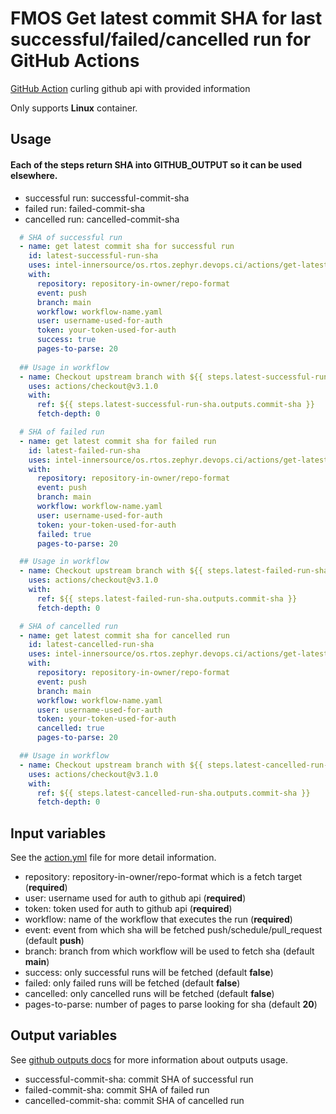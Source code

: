 # FMOS Get latest commit SHA for last successful/failed/cancelled run for GitHub Actions

[GitHub Action](https://github.com/features/actions)
curling github api with provided information

Only supports **Linux** container.

## Usage

#### Each of the steps return SHA into GITHUB_OUTPUT so it can be used elsewhere.
- successful run: successful-commit-sha
- failed run: failed-commit-sha
- cancelled run: cancelled-commit-sha

```yaml
  # SHA of successful run
  - name: get latest commit sha for successful run
    id: latest-successful-run-sha
    uses: intel-innersource/os.rtos.zephyr.devops.ci/actions/get-latest-commit-sha@main
    with:
      repository: repository-in-owner/repo-format
      event: push
      branch: main
      workflow: workflow-name.yaml
      user: username-used-for-auth
      token: your-token-used-for-auth
      success: true
      pages-to-parse: 20
  
  ## Usage in workflow
  - name: Checkout upstream branch with ${{ steps.latest-successful-run-sha.outputs.commit-sha }} SHA (main)
    uses: actions/checkout@v3.1.0
    with:
      ref: ${{ steps.latest-successful-run-sha.outputs.commit-sha }}
      fetch-depth: 0

  # SHA of failed run
  - name: get latest commit sha for failed run
    id: latest-failed-run-sha
    uses: intel-innersource/os.rtos.zephyr.devops.ci/actions/get-latest-commit-sha@main
    with:
      repository: repository-in-owner/repo-format
      event: push
      branch: main
      workflow: workflow-name.yaml
      user: username-used-for-auth
      token: your-token-used-for-auth
      failed: true
      pages-to-parse: 20

  ## Usage in workflow
  - name: Checkout upstream branch with ${{ steps.latest-failed-run-sha.outputs.commit-sha }} SHA (main)
    uses: actions/checkout@v3.1.0
    with:
      ref: ${{ steps.latest-failed-run-sha.outputs.commit-sha }}
      fetch-depth: 0

  # SHA of cancelled run
  - name: get latest commit sha for cancelled run
    id: latest-cancelled-run-sha
    uses: intel-innersource/os.rtos.zephyr.devops.ci/actions/get-latest-commit-sha@main
    with:
      repository: repository-in-owner/repo-format
      event: push
      branch: main
      workflow: workflow-name.yaml
      user: username-used-for-auth
      token: your-token-used-for-auth
      cancelled: true
      pages-to-parse: 20

  ## Usage in workflow
  - name: Checkout upstream branch with ${{ steps.latest-cancelled-run-sha.outputs.commit-sha }} SHA (main)
    uses: actions/checkout@v3.1.0
    with:
      ref: ${{ steps.latest-cancelled-run-sha.outputs.commit-sha }}
      fetch-depth: 0
```

## Input variables

See the [action.yml](./action.yml) file for more detail information.

* repository: repository-in-owner/repo-format which is a fetch target (**required**)
* user: username used for auth to github api (**required**)
* token: token used for auth to github api (**required**)
* workflow: name of the workflow that executes the run (**required**)
* event: event from which sha will be fetched push/schedule/pull_request (default **push**)
* branch: branch from which workflow will be used to fetch sha (default **main**)
* success: only successful runs will be fetched (default **false**)
* failed: only failed runs will be fetched (default **false**)
* cancelled: only cancelled runs will be fetched (default **false**)
* pages-to-parse: number of pages to parse looking for sha (default **20**)

## Output variables

See [github outputs docs](https://docs.github.com/en/actions/using-jobs/defining-outputs-for-jobs) for more information about outputs usage.

* successful-commit-sha: commit SHA of successful run
* failed-commit-sha: commit SHA of failed run
* cancelled-commit-sha: commit SHA of cancelled run
